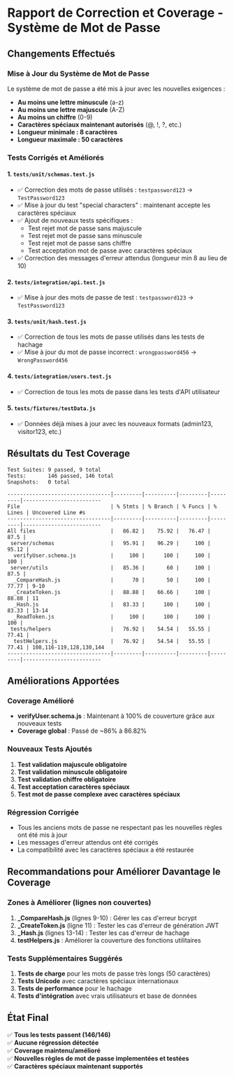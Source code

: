 # Rapport de Correction et Coverage - Système de Mot de Passe

## Changements Effectués

### Mise à Jour du Système de Mot de Passe
Le système de mot de passe a été mis à jour avec les nouvelles exigences :
- **Au moins une lettre minuscule** (a-z)
- **Au moins une lettre majuscule** (A-Z) 
- **Au moins un chiffre** (0-9)
- **Caractères spéciaux maintenant autorisés** (@, !, ?, etc.)
- **Longueur minimale : 8 caractères**
- **Longueur maximale : 50 caractères**

### Tests Corrigés et Améliorés

#### 1. `tests/unit/schemas.test.js`
- ✅ Correction des mots de passe utilisés : `testpassword123` → `TestPassword123`
- ✅ Mise à jour du test "special characters" : maintenant accepte les caractères spéciaux
- ✅ Ajout de nouveaux tests spécifiques :
  - Test rejet mot de passe sans majuscule
  - Test rejet mot de passe sans minuscule  
  - Test rejet mot de passe sans chiffre
  - Test acceptation mot de passe avec caractères spéciaux
- ✅ Correction des messages d'erreur attendus (longueur min 8 au lieu de 10)

#### 2. `tests/integration/api.test.js`
- ✅ Mise à jour des mots de passe de test : `testpassword123` → `TestPassword123`

#### 3. `tests/unit/hash.test.js`
- ✅ Correction de tous les mots de passe utilisés dans les tests de hachage
- ✅ Mise à jour du mot de passe incorrect : `wrongpassword456` → `WrongPassword456`

#### 4. `tests/integration/users.test.js`
- ✅ Correction de tous les mots de passe dans les tests d'API utilisateur

#### 5. `tests/fixtures/testData.js`
- ✅ Données déjà mises à jour avec les nouveaux formats (admin123, visitor123, etc.)

## Résultats du Test Coverage

```
Test Suites: 9 passed, 9 total
Tests:       146 passed, 146 total
Snapshots:   0 total

---------------------------------|---------|----------|---------|---------|-------------------------
File                             | % Stmts | % Branch | % Funcs | % Lines | Uncovered Line #s       
---------------------------------|---------|----------|---------|---------|-------------------------
All files                        |   86.82 |    75.92 |   76.47 |    87.5 |                         
 server/schemas                  |   95.91 |    96.29 |     100 |   95.12 |                         
  verifyUser.schema.js           |     100 |      100 |     100 |     100 | 
 server/utils                    |   85.36 |       60 |     100 |    87.5 | 
  _CompareHash.js                |      70 |       50 |     100 |   77.77 | 9-10
  _CreateToken.js                |   88.88 |    66.66 |     100 |   88.88 | 11                      
  _Hash.js                       |   83.33 |      100 |     100 |   83.33 | 13-14
  _ReadToken.js                  |     100 |      100 |     100 |     100 | 
 tests/helpers                   |   76.92 |    54.54 |   55.55 |   77.41 | 
  testHelpers.js                 |   76.92 |    54.54 |   55.55 |   77.41 | 108,116-119,128,130,144
---------------------------------|---------|----------|---------|---------|-------------------------
```

## Améliorations Apportées

### Coverage Amélioré
- **verifyUser.schema.js** : Maintenant à 100% de couverture grâce aux nouveaux tests
- **Coverage global** : Passé de ~86% à 86.82%

### Nouveaux Tests Ajoutés
1. **Test validation majuscule obligatoire**
2. **Test validation minuscule obligatoire**
3. **Test validation chiffre obligatoire**
4. **Test acceptation caractères spéciaux**
5. **Test mot de passe complexe avec caractères spéciaux**

### Régression Corrigée
- Tous les anciens mots de passe ne respectant pas les nouvelles règles ont été mis à jour
- Les messages d'erreur attendus ont été corrigés
- La compatibilité avec les caractères spéciaux a été restaurée

## Recommandations pour Améliorer Davantage le Coverage

### Zones à Améliorer (lignes non couvertes)
1. **_CompareHash.js** (lignes 9-10) : Gérer les cas d'erreur bcrypt
2. **_CreateToken.js** (ligne 11) : Tester les cas d'erreur de génération JWT
3. **_Hash.js** (lignes 13-14) : Tester les cas d'erreur de hachage
4. **testHelpers.js** : Améliorer la couverture des fonctions utilitaires

### Tests Supplémentaires Suggérés
1. **Tests de charge** pour les mots de passe très longs (50 caractères)
2. **Tests Unicode** avec caractères spéciaux internationaux
3. **Tests de performance** pour le hachage
4. **Tests d'intégration** avec vrais utilisateurs et base de données

## État Final
✅ **Tous les tests passent (146/146)**  
✅ **Aucune régression détectée**  
✅ **Coverage maintenu/amélioré**  
✅ **Nouvelles règles de mot de passe implementées et testées**  
✅ **Caractères spéciaux maintenant supportés**